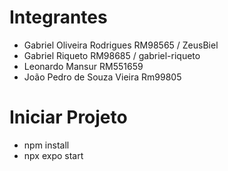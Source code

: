 # Integrantes

- Gabriel Oliveira Rodrigues RM98565 / ZeusBiel
- Gabriel Riqueto RM98685 / gabriel-riqueto
- Leonardo Mansur RM551659
- João Pedro de Souza Vieira Rm99805

# Iniciar Projeto

- npm install
- npx expo start

